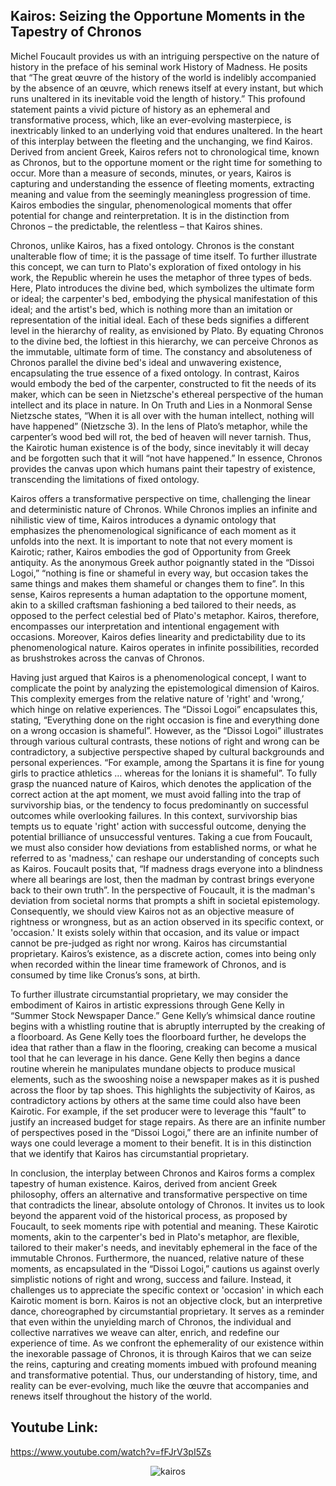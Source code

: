 ## Kairos: Seizing the Opportune Moments in the Tapestry of Chronos

Michel Foucault provides us with an intriguing perspective on the nature of history in the preface of his seminal work History of Madness. He posits that “The great œuvre of the history of the world is indelibly accompanied by the absence of an œuvre, which renews itself at every instant, but which runs unaltered in its inevitable void the length of history.” This profound statement paints a vivid picture of history as an ephemeral and transformative process, which, like an ever-evolving masterpiece, is inextricably linked to an underlying void that endures unaltered. In the heart of this interplay between the fleeting and the unchanging, we find Kairos. Derived from ancient Greek, Kairos refers not to chronological time, known as Chronos, but to the opportune moment or the right time for something to occur. More than a measure of seconds, minutes, or years, Kairos is capturing and understanding the essence of fleeting moments, extracting meaning and value from the seemingly meaningless progression of time. Kairos embodies the singular, phenomenological moments that offer potential for change and reinterpretation. It is in the distinction from Chronos – the predictable, the relentless – that Kairos shines. 

Chronos, unlike Kairos, has a fixed ontology. Chronos is the constant unalterable flow of time; it is the passage of time itself. To further illustrate this concept, we can turn to Plato's exploration of fixed ontology in his work, the Republic wherein he uses the metaphor of three types of beds. Here, Plato introduces the divine bed, which symbolizes the ultimate form or ideal; the carpenter's bed, embodying the physical manifestation of this ideal; and the artist's bed, which is nothing more than an imitation or representation of the initial ideal. Each of these beds signifies a different level in the hierarchy of reality, as envisioned by Plato. By equating Chronos to the divine bed, the loftiest in this hierarchy, we can perceive Chronos as the immutable, ultimate form of time. The constancy and absoluteness of Chronos parallel the divine bed's ideal and unwavering existence, encapsulating the true essence of a fixed ontology. In contrast, Kairos would embody the bed of the carpenter, constructed to fit the needs of its maker, which can be seen in Nietzsche's ethereal perspective of the human intellect and its place in nature. In On Truth and Lies in a Nonmoral Sense Nietzsche states, “When it is all over with the human intellect, nothing will have happened” (Nietzsche 3). In the lens of Plato’s metaphor, while the carpenter’s wood bed will rot, the bed of heaven will never tarnish. Thus, the Kairotic human existence is of the body, since inevitably it will decay and be forgotten such that it will “not have happened.” In essence, Chronos provides the canvas upon which humans paint their tapestry of existence, transcending the limitations of fixed ontology.

Kairos offers a transformative perspective on time, challenging the linear and deterministic nature of Chronos. While Chronos implies an infinite and nihilistic view of time, Kairos introduces a dynamic ontology that emphasizes the phenomenological significance of each moment as it unfolds into the next. It is important to note that not every moment is Kairotic; rather, Kairos embodies the god of Opportunity from Greek antiquity. As the anonymous Greek author poignantly stated in the “Dissoi Logoi,” “nothing is fine or shameful in every way, but occasion takes the same things and makes them shameful or changes them to fine”. In this sense, Kairos represents a human adaptation to the opportune moment, akin to a skilled craftsman fashioning a bed tailored to their needs, as opposed to the perfect celestial bed of Plato's metaphor. Kairos, therefore, encompasses our interpretation and intentional engagement with occasions. Moreover, Kairos defies linearity and predictability due to its phenomenological nature. Kairos operates in infinite possibilities, recorded as brushstrokes across the canvas of Chronos. 

Having just argued that Kairos is a phenomenological concept, I want to complicate the point by analyzing the epistemological dimension of Kairos. This complexity emerges from the relative nature of 'right' and 'wrong,’ which hinge on relative experiences. The “Dissoi Logoi” encapsulates this, stating, “Everything done on the right occasion is fine and everything done on a wrong occasion is shameful”. However, as the “Dissoi Logoi” illustrates through various cultural contrasts, these notions of right and wrong can be contradictory, a subjective perspective shaped by cultural backgrounds and personal experiences. “For example, among the Spartans it is fine for young girls to practice athletics … whereas for the Ionians it is shameful”. To fully grasp the nuanced nature of Kairos, which denotes the application of the correct action at the apt moment, we must avoid falling into the trap of survivorship bias, or the tendency to focus predominantly on successful outcomes while overlooking failures. In this context, survivorship bias tempts us to equate 'right' action with successful outcome, denying the potential brilliance of unsuccessful ventures. Taking a cue from Foucault, we must also consider how deviations from established norms, or what he referred to as 'madness,' can reshape our understanding of concepts such as Kairos. Foucault posits that, “If madness drags everyone into a blindness where all bearings are lost, then the madman by contrast brings everyone back to their own truth”. In the perspective of Foucault, it is the madman's deviation from societal norms that prompts a shift in societal epistemology. Consequently, we should view Kairos not as an objective measure of rightness or wrongness, but as an action observed in its specific context, or 'occasion.' It exists solely within that occasion, and its value or impact cannot be pre-judged as right nor wrong. Kairos has circumstantial proprietary. Kairos’s existence, as a discrete action, comes into being only when recorded within the linear time framework of Chronos, and is consumed by time like Cronus’s sons, at birth.

To further illustrate circumstantial proprietary, we may consider the embodiment of Kairos in artistic expressions through Gene Kelly in “Summer Stock Newspaper Dance.” Gene Kelly’s whimsical dance routine begins with a whistling routine that is abruptly interrupted by the creaking of a floorboard. As Gene Kelly toes the floorboard further, he develops the idea that rather than a flaw in the flooring, creaking can become a musical tool that he can leverage in his dance. Gene Kelly then begins a dance routine wherein he manipulates mundane objects to produce musical elements, such as the swooshing noise a newspaper makes as it is pushed across the floor by tap shoes. This highlights the subjectivity of Kairos, as contradictory actions by others at the same time could also have been Kairotic. For example, if the set producer were to leverage this “fault” to justify an increased budget for stage repairs. As there are an infinite number of perspectives posed in the “Dissoi Logoi,” there are an infinite number of ways one could leverage a moment to their benefit. It is in this distinction that we identify that Kairos has circumstantial proprietary. 

In conclusion, the interplay between Chronos and Kairos forms a complex tapestry of human existence. Kairos, derived from ancient Greek philosophy, offers an alternative and transformative perspective on time that contradicts the linear, absolute ontology of Chronos. It invites us to look beyond the apparent void of the historical process, as proposed by Foucault, to seek moments ripe with potential and meaning. These Kairotic moments, akin to the carpenter's bed in Plato's metaphor, are flexible, tailored to their maker's needs, and inevitably ephemeral in the face of the immutable Chronos. Furthermore, the nuanced, relative nature of these moments, as encapsulated in the “Dissoi Logoi,” cautions us against overly simplistic notions of right and wrong, success and failure. Instead, it challenges us to appreciate the specific context or 'occasion' in which each Kairotic moment is born. Kairos is not an objective clock, but an interpretive dance, choreographed by circumstantial proprietary. It serves as a reminder that even within the unyielding march of Chronos, the individual and collective narratives we weave can alter, enrich, and redefine our experience of time. As we confront the ephemerality of our existence within the inexorable passage of Chronos, it is through Kairos that we can seize the reins, capturing and creating moments imbued with profound meaning and transformative potential. Thus, our understanding of history, time, and reality can be ever-evolving, much like the œuvre that accompanies and renews itself throughout the history of the world.
 


## Youtube Link:
https://www.youtube.com/watch?v=fFJrV3pI5Zs


<div style="display: flex; align-items: center; justify-content: center; max-width: 100%;">
    <img src="/writing/images/kairos.png" alt="kairos" style="max-width: 100%; max-height: 100%;">
</div>